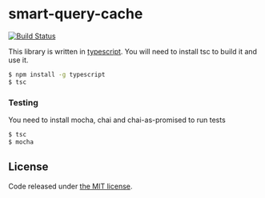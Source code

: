 # smart-query-cache

[![Build Status](https://travis-ci.org/fabianTMC/smart-query-cache.png)](https://travis-ci.org/fabianTMC/smart-query-cache)

This library is written in [typescript][1f46bd38]. You will need to install tsc to build it and use it.

  [1f46bd38]: https://www.typescriptlang.org/ "Typescript"

```sh
$ npm install -g typescript
$ tsc
```

### Testing

You need to install mocha, chai and chai-as-promised to run tests

```sh
$ tsc
$ mocha
```
## License

Code released under [the MIT license](https://github.com/fabianTMC/smart-query-cache/blob/master/LICENSE).

